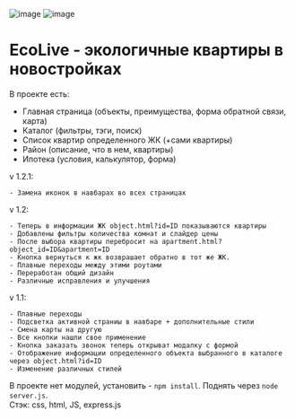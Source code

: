![image](https://github.com/user-attachments/assets/a622680b-1b66-499d-b01c-49284c2d7953)
![image](https://github.com/user-attachments/assets/5d8b6468-5f9f-4f95-9a64-d6e98750c598)


# EcoLive - экологичные квартиры в новостройках
В проекте есть: 
- Главная страница (объекты, преимущества, форма обратной связи, карта)
- Каталог (фильтры, тэги, поиск)
- Список квартир определенного ЖК (+сами квартиры)
- Район (описание, что в нем, квартиры)
- Ипотека (условия, калькулятор, форма)


v 1.2.1: 
```
- Замена иконок в навбарах во всех страницах
```
v 1.2: 
```
- Теперь в информации ЖК object.html?id=ID показываются квартиры
- Добавлены фильтры количества комнат и слайдер цены
- После выбора квартиры перебросит на apartment.html?object_id=ID&apartment=ID
- Кнопка вернуться к жк возврашает обратно в тот же ЖК. 
- Плавные переходы между этими роутами
- Переработан общий дизайн
- Различные исправления и улучшения
```

v 1.1: 
```
- Плавные переходы
- Подсветка активной страниы в навбаре + дополнительные стили
- Смена карты на другую
- Все кнопки нашли свое применение
- Кнопка заказать звонок теперь открыват модалку с формой
- Отображение информации определенного объекта выбранного в каталоге через object.html?id=ID
- Изменение различных стилей
```

В проекте нет модулей, установить - `npm install`. Поднять через `node server.js`.<br>
Стэк: css, html, JS, express.js
